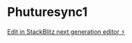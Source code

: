 # Phuturesync1

[Edit in StackBlitz next generation editor ⚡️](https://stackblitz.com/~/github.com/Phuturedigital/Phuturesync1)